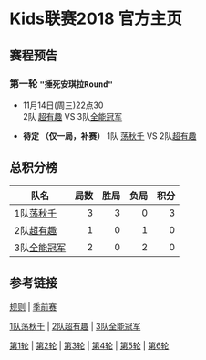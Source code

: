 # Kids联赛2018 官方主页

## 赛程预告
### 第一轮 ```"捶死安琪拉Round"```
 
 - 11月14日(周三)22点30    
 2队 [超有趣](team2.md) VS  3队[全能冠军](team3.md)

 -  **待定    （仅一局，补赛）**
  1队 [荡秋千](team1.md) VS  2队[超有趣](team2.md)

## 总积分榜

| 队名         | 局数 | 胜局 | 负局 |  积分 |
|-------------| --: | --: | --: | --: |
| 1队[荡秋千](team1.md)   | 3  | 3  | 0 | 3 |
| 2队[超有趣](team2.md)   | 1  | 0  | 1 | 0 |
| 3队[全能冠军](team3.md) | 2  | 0  | 2 | 0 |


## 参考链接
[规则](rule.md) \| [季前赛](pre_season.md) 

[1队荡秋千](team1.md) \| [2队超有趣](team2.md) \| [3队全能冠军](team3.md)

[第1轮](round1.md) \| [第2轮](round2.md) \| [第3轮](round3.md) \| [第4轮](round4.md) \| [第5轮](round5.md) \| [第6轮](round6.md) 



